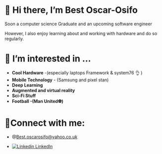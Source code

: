 # 👋 Hi there, I’m Best Oscar-Osifo


Soon a computer science Graduate and an upcoming software engineer 

However, I also enjoy learning about and working with hardware and do so regularly.




# 👀 I’m interested in ...

- **Cool Hardware** -(especially laptops Framework & system76 👌 )
- **Mobile Technology** - (Samsung and pixel stan)
- **Deep Learning**
- **Augmented and virtual reality** 
- **Sci-Fi Stuff** 
- **Football -(Man United⚽)**




# 📧Connect with me:

- @Best.oscarosifo@yahoo.co.uk


- [![Linkedin](https://i.stack.imgur.com/gVE0j.png) LinkedIn](https://www.linkedin.com/in/best-oscar-osifo-99496a215/)


<!---
OscarB11/OscarB11 is a ✨ special ✨ repository because its `README.md` (this file) appears on your GitHub profile.
You can click the Preview link to take a look at your changes.
--->
